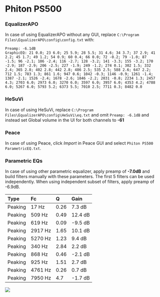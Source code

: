 # Phiton PS500

### EqualizerAPO
In case of using EqualizerAPO without any GUI, replace `C:\Program Files\EqualizerAPO\config\config.txt`
with:
```
Preamp: -6.1dB
GraphicEQ: 21 0.0; 23 6.0; 25 5.9; 28 5.5; 31 4.6; 34 3.7; 37 2.9; 41 2.2; 45 1.7; 49 1.2; 54 0.9; 60 0.4; 66 0.0; 72 -0.2; 79 -1.0; 87 -1.5; 96 -2.1; 106 -2.4; 116 -2.7; 128 -3.2; 141 -3.3; 155 -3.2; 170 -2.9; 187 -2.9; 206 -2.5; 227 -1.9; 249 -1.2; 274 0.1; 302 1.5; 332 2.4; 365 2.8; 402 2.8; 442 2.8; 486 2.5; 535 2.5; 588 2.6; 647 2.2; 712 1.5; 783 1.3; 861 1.6; 947 0.6; 1042 -0.3; 1146 -0.9; 1261 -1.4; 1387 -2.1; 1526 -2.4; 1678 -2.6; 1846 -2.2; 2031 -0.8; 2234 1.3; 2457 4.3; 2703 6.0; 2973 6.0; 3270 6.0; 3597 6.0; 3957 6.0; 4353 4.2; 4788 6.0; 5267 6.0; 5793 5.2; 6373 5.5; 7010 2.5; 7711 0.3; 8482 0.0
```

### HeSuVi
In case of using HeSuVi, replace `C:\Program Files\EqualizerAPO\config\HeSuVi\eq.txt` and omit `Preamp:
-6.1dB` and instead set Global volume in the UI for both channels to **-61**

### Peace
In case of using Peace, click *Import* in Peace GUI and select `Phiton PS500 ParametricEQ.txt`.

### Parametric EQs
In case of using other parametric equalizer, apply preamp of **-7.0dB** and build filters manually
with these parameters. The first 5 filters can be used independently.
When using independent subset of filters, apply preamp of -6.9dB.

| Type    | Fc      |    Q | Gain    |
|:--------|:--------|:-----|:--------|
| Peaking | 17 Hz   | 0.26 | 7.3 dB  |
| Peaking | 509 Hz  | 0.49 | 12.4 dB |
| Peaking | 619 Hz  | 0.09 | -9.5 dB |
| Peaking | 2917 Hz | 1.65 | 10.1 dB |
| Peaking | 5270 Hz | 1.23 | 9.4 dB  |
| Peaking | 340 Hz  | 2.84 | 2.2 dB  |
| Peaking | 868 Hz  | 0.46 | -2.1 dB |
| Peaking | 925 Hz  | 1.51 | 2.7 dB  |
| Peaking | 4761 Hz | 0.26 | 0.7 dB  |
| Peaking | 7950 Hz | 4.7  | -1.7 dB |

![](https://raw.githubusercontent.com/jaakkopasanen/AutoEq/master/results/innerfidelity/sbaf-serious/Phiton%20PS500/Phiton%20PS500.png)